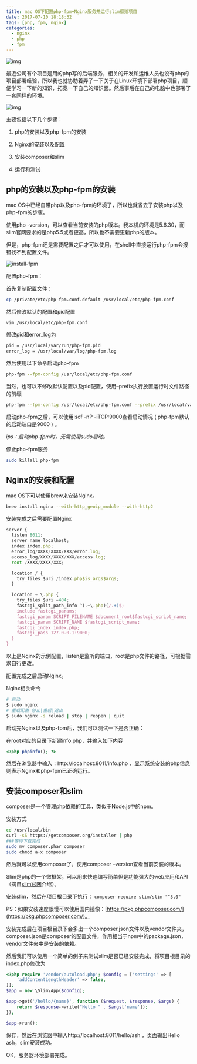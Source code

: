 ```yaml
---
title: mac OS下配置php-fpm+Nginx服务并运行slim框架项目
date: 2017-07-10 18:18:32
tags: [php, fpm, nginx]
categories: 
  - nginx
  - php
  - fpm
---
```


![img](http://web-site-files.ashshen.cc/blog-header-images/nature-16.jpg)

最近公司有个项目是用的php写的后端服务，相关的开发和运维人员也没有php的项目部署经验，所以我也就协助着弄了一下关于在Linux环境下部署php项目，顺便学习一下新的知识，拓宽一下自己的知识面。然后事后在自己的电脑中也部署了一套同样的环境。

<!-- more -->

![img](http://web-site-files.ashshen.cc/blog-header-images/nature-16.jpg)

主要包括以下几个步骤：

1. php的安装以及php-fpm的安装

2. Nginx的安装以及配置

3. 安装composer和slim

4. 运行和测试

## php的安装以及php-fpm的安装

mac OS中已经自带php以及php-fpm的环境了，所以也就省去了安装php以及php-fpm的步骤。

使用php -version，可以查看当前安装的php版本。我本机的环境是5.6.30，而slim官网要求的是php5.5或者更高，所以也不需要更新php的版本。

但是，php-fpm还是需要配置之后才可以使用，在shell中直接运行php-fpm会报错找不到配置文件。

![install-fpm](http://web-site-files.ashshen.cc/blog/php-fpm_error.png)

配置php-fpm：

首先复制配置文件：

``` bash
cp /private/etc/php-fpm.conf.default /usr/local/etc/php-fpm.conf
```

然后修改默认的配置和pid配置

``` bash
vim /usr/local/etc/php-fpm.conf
```

修改pid和error_log为

``` bash
pid = /usr/local/var/run/php-fpm.pid
error_log = /usr/local/var/log/php-fpm.log
```
然后使用以下命令启动php-fpm
``` bash
php-fpm --fpm-config /usr/local/etc/php-fpm.conf
```
当然，也可以不修改默认配置以及pid配置，使用–prefix执行放置运行时文件路径的前缀
``` bash
php-fpm --fpm-config /usr/local/etc/php-fpm.conf --prefix /usr/local/var
```
启动php-fpm之后，可以使用lsof -nP -iTCP:9000查看启动情况 ( php-fpm默认的启动端口是9000 ) 。

*ips：启动php-fpm时，无需使用sudo启动。*

停止php-fpm服务
``` bash
sudo killall php-fpm
```

## Nginx的安装和配置

mac OS下可以使用brew来安装Nginx。

``` bash
brew install nginx --with-http_geoip_module --with-http2
```
安装完成之后需要配置Nginx
``` js
server {
  listen 8011;
  server_name localhost;
  index index.php;
  error_log/XXXX/XXXX/XXX/error.log;
  access_log/XXXX/XXXX/XXX/access.log;
  root /XXXX/XXXX/XXX;

  location / {
    try_files $uri /index.php$is_args$args;
  }

  location ~ \.php {
    try_files $uri =404;
    fastcgi_split_path_info ^(.+\.php)(/.+)$;
    include fastcgi_params;
    fastcgi_param SCRIPT_FILENAME $document_root$fastcgi_script_name;
    fastcgi_param SCRIPT_NAME $fastcgi_script_name;
    fastcgi_index index.php;
    fastcgi_pass 127.0.0.1:9000;
  }
}
```
以上是Nginx的示例配置，listen是监听的端口，root是php文件的路径，可根据需求自行更改。

配置完成之后启动Nginx。

Nginx相关命令
``` bash
# 启动
$ sudo nginx
# 重载配置|停止|重启|退出
$ sudo nginx -s reload | stop | reopen | quit
```
启动完Nginx以及php-fpm后，我们可以测试一下是否正确：

在root对应的目录下新建info.php，并输入如下内容
``` php
<?php phpinfo(); ?>
```
然后在浏览器中输入：http://localhost:8011/info.php  ，显示系统安装的php信息则表示Nginx和php-fpm已正确运行。

## 安装composer和slim

composer是一个管理php依赖的工具，类似于Node.js中的npm。

安装方式
``` bash
cd /usr/local/bin
curl -sS https://getcomposer.org/installer | php
###等待下载完成
sudo mv composer.phar composer
sudo chmod a+x composer
```
然后就可以使用composer了，使用composer –version查看当前安装的版本。

Slim是php的一个微框架，可以用来快速编写简单但是功能强大的web应用和API（摘自[slim官网](http://slimphp.net/)介绍）。

安装slim，然后在项目根目录下执行： `composer require slim/slim "^3.0"`

PS：如果安装速度很慢可以使用国内镜像：[https://pkg.phpcomposer.com/](https://pkg.phpcomposer.com/)。

安装完成后在项目根目录下会多出一个composer.json文件以及vendor文件夹，composer.json是composer的配置文件，作用相当于npm中的package.json，vendor文件夹中是安装的依赖。

然后我们可以使用一个简单的例子来测试slim是否已经安装完成，将项目根目录的index.php修改为
``` php
<?php require 'vendor/autoload.php'; $config = ['settings' => [
    'addContentLengthHeader' => false,
]];
$app = new \Slim\App($config);

$app->get('/hello/{name}', function ($request, $response, $args) {
    return $response->write("Hello " . $args['name']);
});

$app->run();
```
保存，然后在浏览器中输入http://localhost:8011/hello/ash ，页面输出Hello ash，slim安装成功。

OK，服务器环境部署完成。
